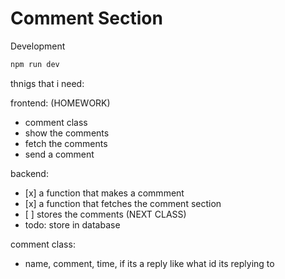# Comment Section

Development

```sh
npm run dev
```

thnigs that i need:

frontend: (HOMEWORK)

-   comment class
-   show the comments
-   fetch the comments
-   send a comment

backend:

-   \[x\] a function that makes a commment
-   \[x\] a function that fetches the comment section
-   \[ \] stores the comments (NEXT CLASS)
-   todo: store in database

comment class:

-   name, comment, time, if its a reply like what id its replying to
